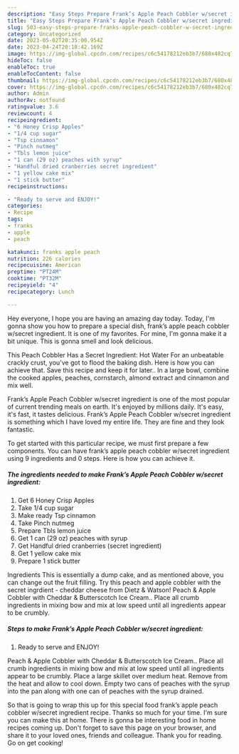 ```yaml
---
description: "Easy Steps Prepare Frank’s Apple Peach Cobbler w/secret ingredient yang Very Delicious"
title: "Easy Steps Prepare Frank’s Apple Peach Cobbler w/secret ingredient yang Very Delicious"
slug: 503-easy-steps-prepare-franks-apple-peach-cobbler-w-secret-ingredient-yang-very-delicious
category: Uncategorized
date: 2023-05-02T20:35:00.954Z
date: 2023-04-24T20:18:42.169Z
image: https://img-global.cpcdn.com/recipes/c6c54178212eb3b7/680x482cq70/franks-apple-peach-cobbler-wsecret-ingredient-recipe-main-photo.jpg
hideToc: false
enableToc: true
enableTocContent: false
thumbnail: https://img-global.cpcdn.com/recipes/c6c54178212eb3b7/680x482cq70/franks-apple-peach-cobbler-wsecret-ingredient-recipe-main-photo.jpg
cover: https://img-global.cpcdn.com/recipes/c6c54178212eb3b7/680x482cq70/franks-apple-peach-cobbler-wsecret-ingredient-recipe-main-photo.jpg
author: Admin
authorAv: notfound
ratingvalue: 3.6
reviewcount: 4
recipeingredient:
- "6 Honey Crisp Apples"
- "1/4 cup sugar"
- "Tsp cinnamon"
- "Pinch nutmeg"
- "Tbls lemon juice"
- "1 can (29 oz) peaches with syrup"
- "Handful dried cranberries secret ingredient"
- "1 yellow cake mix"
- "1 stick butter"
recipeinstructions:

- "Ready to serve and ENJOY!"
categories:
- Recipe
tags:
- franks
- apple
- peach

katakunci: franks apple peach 
nutrition: 226 calories
recipecuisine: American
preptime: "PT24M"
cooktime: "PT32M"
recipeyield: "4"
recipecategory: Lunch

---
```



Hey everyone, I hope you are having an amazing day today. Today, I'm gonna show you how to prepare a special dish, frank’s apple peach cobbler w/secret ingredient. It is one of my favorites. For mine, I'm gonna make it a bit unique. This is gonna smell and look delicious.

This Peach Cobbler Has a Secret Ingredient: Hot Water For an unbeatable crackly crust, you&#39;ve got to flood the baking dish. Here is how you can achieve that. Save this recipe and keep it for later.. In a large bowl, combine the cooked apples, peaches, cornstarch, almond extract and cinnamon and mix well.

Frank’s Apple Peach Cobbler w/secret ingredient is one of the most popular of current trending meals on earth. It's enjoyed by millions daily. It's easy, it's fast, it tastes delicious. Frank’s Apple Peach Cobbler w/secret ingredient is something which I have loved my entire life. They are fine and they look fantastic.


To get started with this particular recipe, we must first prepare a few components. You can have frank’s apple peach cobbler w/secret ingredient using 9 ingredients and 0 steps. Here is how you can achieve it.

<!--inarticleads1-->

##### The ingredients needed to make Frank’s Apple Peach Cobbler w/secret ingredient:

1. Get 6 Honey Crisp Apples
1. Take 1/4 cup sugar
1. Make ready Tsp cinnamon
1. Take Pinch nutmeg
1. Prepare Tbls lemon juice
1. Get 1 can (29 oz) peaches with syrup
1. Get Handful dried cranberries (secret ingredient)
1. Get 1 yellow cake mix
1. Prepare 1 stick butter


Ingredients This is essentially a dump cake, and as mentioned above, you can change out the fruit filling. Try this peach and apple cobbler with the secret ingrdient - cheddar cheese from Dietz &amp; Watson! Peach &amp; Apple Cobbler with Cheddar &amp; Butterscotch Ice Cream.. Place all crumb ingredients in mixing bow and mix at low speed until all ingredients appear to be crumbly. 

<!--inarticleads2-->

##### Steps to make Frank’s Apple Peach Cobbler w/secret ingredient:


1. Ready to serve and ENJOY!

Peach &amp; Apple Cobbler with Cheddar &amp; Butterscotch Ice Cream.. Place all crumb ingredients in mixing bow and mix at low speed until all ingredients appear to be crumbly. Place a large skillet over medium heat. Remove from the heat and allow to cool down. Empty two cans of peaches with the syrup into the pan along with one can of peaches with the syrup drained. 

So that is going to wrap this up for this special food frank’s apple peach cobbler w/secret ingredient recipe. Thanks so much for your time. I'm sure you can make this at home. There is gonna be interesting food in home recipes coming up. Don't forget to save this page on your browser, and share it to your loved ones, friends and colleague. Thank you for reading. Go on get cooking!
